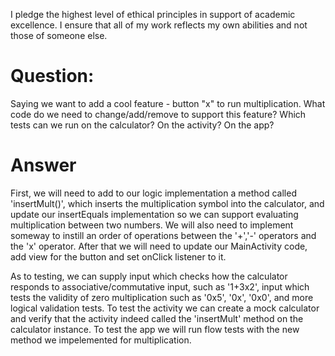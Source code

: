 I pledge the highest level of ethical principles in support of academic excellence.
I ensure that all of my work reflects my own abilities and not those of someone else.


# Question:
Saying we want to add a cool feature - button "x" to run multiplication.
What code do we need to change/add/remove to support this feature?
Which tests can we run on the calculator? On the activity? On the app?

# Answer
First, we will need to add to our logic implementation a method called 'insertMult()', which inserts the
multiplication symbol into the calculator, and update our insertEquals implementation so we can support
evaluating multiplication between two numbers. We will also need to implement someway to instill an
order of operations between the '+','-' operators and the 'x' operator.
After that we will need to update our MainActivity code, add view for the button and set onClick listener to it.

As to testing, we can supply input which checks how the calculator responds to associative/commutative input,
such as '1+3x2', input which tests the validity of zero multiplication such as '0x5', '0x', '0x0', and more logical
validation tests.
To test the activity we can create a mock calculator and verify that the activity indeed called
the 'insertMult' method on the calculator instance.
To test the app we will run flow tests with the new method we impelemented for multiplication.